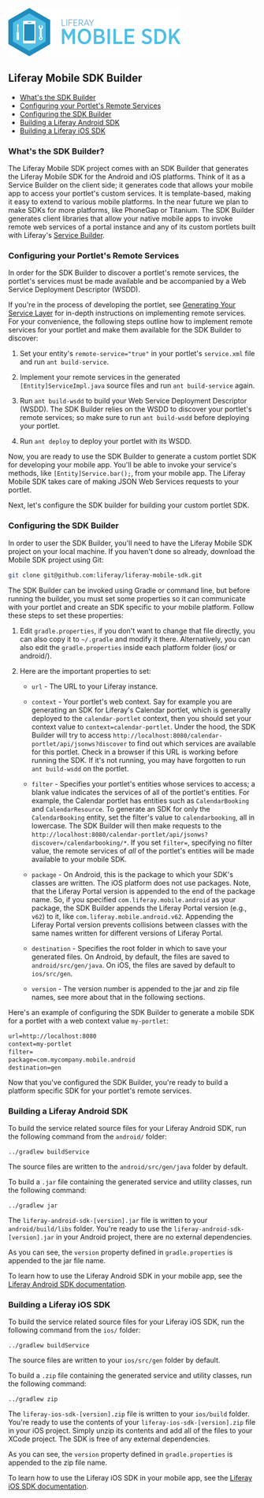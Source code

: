 ![Liferay Mobile SDK logo](../logo.png)

## Liferay Mobile SDK Builder

* [What's the SDK Builder](#whats-the-sdk-builder)
* [Configuring your Portlet's Remote Services](#configuring-your-portlets-remote-services)
* [Configuring the SDK Builder](#configuring-the-sdk-builder)
* [Building a Liferay Android SDK](#building-a-liferay-android-sdk)
* [Building a Liferay iOS SDK](#building-a-liferay-android-sdk)

### What's the SDK Builder?

The Liferay Mobile SDK project comes with an SDK Builder that generates the
Liferay Mobile SDK for the Android and iOS platforms. Think of it as a Service
Builder on the client side; it generates code that allows your mobile app to
access your portlet's custom services. It is template-based, making it easy to
extend to various mobile platforms. In the near future we plan to make SDKs
for more platforms, like PhoneGap or Titanium. The SDK Builder generates client
libraries that allow your native mobile apps to invoke remote web services of a
portal instance and any of its custom portlets built with Liferay's [Service
Builder](http://www.liferay.com/documentation/liferay-portal/6.2/development/-/ai/generating-your-service-layer-liferay-portal-6-2-dev-guide-04-en).

### Configuring your Portlet's Remote Services

In order for the SDK Builder to discover a portlet's remote services, the
portlet's services must be made available and be accompanied by a Web Service
Deployment Descriptor (WSDD).

If you're in the process of developing the portlet, see [Generating Your Service
Layer](http://www.liferay.com/documentation/liferay-portal/6.2/development/-/ai/generating-your-service-layer-liferay-portal-6-2-dev-guide-04-en)
for in-depth instructions on implementing remote services. For your convenience,
the following steps outline how to implement remote services for your portlet
and make them available for the SDK Builder to discover: 

1. Set your entity's `remote-service="true"` in your portlet's `service.xml`
file and run `ant build-service`.

2. Implement your remote services in the generated `[Entity]ServiceImpl.java`
source files and run `ant build-service` again. 

3. Run `ant build-wsdd` to build your Web Service Deployment Descriptor (WSDD).
The SDK Builder relies on the WSDD to discover your portlet's remote services;
so make sure to run `ant build-wsdd` before deploying your portlet.

4. Run `ant deploy` to deploy your portlet with its WSDD.

Now, you are ready to use the SDK Builder to generate a custom portlet SDK for
developing your mobile app. You'll be able to invoke your service's methods,
like `[Entity]Service.bar();`, from your mobile app. The Liferay Mobile SDK
takes care of making JSON Web Services requests to your portlet.

Next, let's configure the SDK builder for building your custom portlet SDK.

### Configuring the SDK Builder

In order to user the SDK Builder, you'll need to have the Liferay Mobile SDK
project on your local machine. If you haven't done so already, download the
Mobile SDK project using Git: 

```sh
git clone git@github.com:liferay/liferay-mobile-sdk.git
```

The SDK Builder can be invoked using Gradle or command line, but before running
the builder, you must set some properties so it can communicate with your
portlet and create an SDK specific to your mobile platform. Follow these steps
to set these properties:

1. Edit `gradle.properties`, if you don't want to change that file directly,
you can also copy it to `~/.gradle` and modify it there. Alternatively, you can
also edit the `gradle.properties` inside each platform folder (ios/ or android/).

2. Here are the important properties to set:

	* `url` - The URL to your Liferay instance.

	* `context` - Your portlet's web context. Say for example you are generating
	an SDK for Liferay's Calendar portlet, which is generally deployed to the
	`calendar-portlet` context, then you should set your context value to
	`context=calendar-portlet`. Under the hood, the SDK Builder will try to
	access `http://localhost:8080/calendar-portlet/api/jsonws?discover` to find
	out which services are available for this portlet. Check in a browser if
	this URL is working before running the SDK. If it's not running, you may
	have forgotten to run `ant build-wsdd` on the portlet.

	* `filter` - Specifies your portlet's entities whose services to access; a
	blank value indicates the services of all of the portlet's entities. For
	example, the Calendar portlet has entities such as `CalendarBooking` and
	`CalendarResource`. To generate an SDK for only the `CalendarBooking`
	entity, set the filter's value to `calendarbooking`, all in lowercase. The
	SDK Builder will then make requests to the
	`http://localhost:8080/calendar-portlet/api/jsonws?discover=/calendarbooking/*`.
	If you set `filter=`, specifying no filter value, the remote services of
	*all* of the portlet's entities will be made available to your mobile SDK.

	* `package` - On Android, this is the package to which your SDK's classes
	are written. The iOS platform does not use packages. Note, that the Liferay
	Portal version is appended to the end of the package name. So, if you
	specified `com.liferay.mobile.android` as your package, the SDK
	Builder appends the Liferay Portal version (e.g., `v62`) to it, 
	like `com.liferay.mobile.android.v62`. Appending the Liferay Portal version
	prevents collisions between classes with the same names written for
	different versions of Liferay Portal.

	* `destination` - Specifies the root folder in which to save your generated
	files. On Android, by default, the files are saved to `android/src/gen/java`.
	On iOS, the files are saved by default to `ios/src/gen`.
	
	* `version` - The version number is appended to the jar and zip file names,
	see more about that in the following sections.

Here's an example of configuring the SDK Builder to generate a mobile SDK for
a portlet with a web context value `my-portlet`:

    url=http://localhost:8080
    context=my-portlet
    filter=
    package=com.mycompany.mobile.android
    destination=gen

Now that you've configured the SDK Builder, you're ready to build a platform
specific SDK for your portlet's remote services. 

### Building a Liferay Android SDK

To build the service related source files for your Liferay Android SDK, run the
following command from the `android/` folder:

    ../gradlew buildService

The source files are written to the `android/src/gen/java` folder by default.

To build a `.jar` file containing the generated service and utility classes, run
the following command:

    ../gradlew jar

The `liferay-android-sdk-[version].jar` file is written to your `android/build/libs`
folder. You're ready to use the `liferay-android-sdk-[version].jar` in your
Android project, there are no external dependencies.

As you can see, the `version` property defined in `gradle.properties` is
appended to the jar file name.

To learn how to use the Liferay Android SDK in your mobile app, see the
[Liferay Android SDK documentation](../android/README.md).

### Building a Liferay iOS SDK

To build the service related source files for your Liferay iOS SDK, run the
following command from the `ios/` folder:

	../gradlew buildService

The source files are written to your `ios/src/gen` folder by default.

To build a `.zip` file containing the generated service and utility classes, run
the following command:

    ../gradlew zip

The `liferay-ios-sdk-[version].zip` file is written to your `ios/build` folder.
You're ready to use the contents of your `liferay-ios-sdk-[version].zip` file in
your iOS project. Simply unzip its contents and add all of the files to your
XCode project. The SDK is free of any external dependencies.

As you can see, the `version` property defined in `gradle.properties` is
appended to the zip file name.

To learn how to use the Liferay iOS SDK in your mobile app, see the
[Liferay iOS SDK documentation](../ios/README.md).